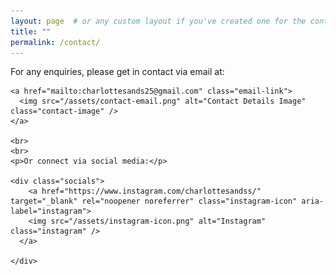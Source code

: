 ```yaml
---
layout: page  # or any custom layout if you've created one for the contact page
title: ""
permalink: /contact/
---
```


<div class="contact-column">
    <p>For any enquiries, please get in contact via email at:</p>
    
    <a href="mailto:charlottesands25@gmail.com" class="email-link">
      <img src="/assets/contact-email.png" alt="Contact Details Image" class="contact-image" />
    </a>
  
    <br>
    <br>
    <p>Or connect via social media:</p>
  
    <div class="socials">
        <a href="https://www.instagram.com/charlottesandss/" target="_blank" rel="noopener noreferrer" class="instagram-icon" aria-label="instagram">
        <img src="/assets/instagram-icon.png" alt="Instagram" class="instagram" />
      </a>

    </div>
<!-- 
    <br>
    <p>Developed by <a href="https://github.com/mrmoxon/mrmoxon.github.io" target="_blank" rel="noopener noreferrer" class="arrakis" aria-label="Arrakis">https://www.mrmoxon.github.io</a></p> -->
  </div>
  